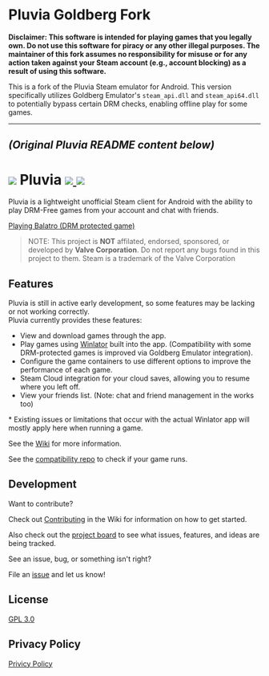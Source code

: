 # Pluvia Goldberg Fork

**Disclaimer: This software is intended for playing games that you legally own. Do not use this software for piracy or any other illegal purposes. The maintainer of this fork assumes no responsibility for misuse or for any action taken against your Steam account (e.g., account blocking) as a result of using this software.**

This is a fork of the Pluvia Steam emulator for Android. This version specifically utilizes Goldberg Emulator's `steam_api.dll` and `steam_api64.dll` to potentially bypass certain DRM checks, enabling offline play for some games.

---
*(Original Pluvia README content below)*
---

<h1>
  <img src="https://github.com/user-attachments/assets/dd0419dc-476e-448f-ab9c-2e26928dcf69">
  Pluvia
  <a href="https://discord.gg/3tcEdhMG3e" target="_blank">
      <img src="https://img.shields.io/discord/1334544589419188274.svg?label=&logo=discord&logoColor=ffffff&color=5865F2&labelColor=404EED">
  </a>
  <a href="https://ko-fi.com/pluvia_client" target="_blank">
      <img src="https://img.shields.io/badge/Ko--fi-Support-%23FF5E5B?logo=ko-fi">
  </a>
</h1>

Pluvia is a lightweight unofficial Steam client for Android with the ability to play DRM-Free games from your account and chat with friends.

[Playing Balatro (DRM protected game)](https://github.com/user-attachments/assets/cbeab580-f537-4c88-b908-9510f1c27053)

> NOTE: This project is **NOT** affilated, endorsed, sponsored, or developed by __Valve Corporation__. Do not report any bugs found in this project to them.
> Steam is a trademark of the Valve Corporation

## Features

Pluvia is still in active early development, so some features may be lacking or not working correctly.</br>
Pluvia currently provides these features:

- View and download games through the app.
- Play games using [Winlator](https://github.com/brunodev85/winlator) built into the app. (Compatibility with some DRM-protected games is improved via Goldberg Emulator integration).
- Configure the game containers to use different options to improve the performance of each game.
- Steam Cloud integration for your cloud saves, allowing you to resume where you left off.
- View your friends list. (Note: chat and friend management in the works too)

&ast; Existing issues or limitations that occur with the actual Winlator app will mostly apply here when running a game.

See the [Wiki](https://github.com/utkarshdalal/GameNative/wiki) for more information.


See the [compatibility repo](https://github.com/utkarshdalal/GameNativeCompat) to check if your game runs.

## Development
Want to contribute?

Check out [Contributing](https://github.com/utkarshdalal/GameNative/wiki/Contributing) in the Wiki for information on how to get started.

Also check out the [project board](https://github.com/users/oxters168/projects/1) to see what issues, features, and ideas are being tracked.

See an issue, bug, or something isn't right?

File an [issue](https://github.com/utkarshdalal/GameNative/issues) and let us know!

## License
[GPL 3.0](https://github.com/utkarshdalal/GameNative/blob/master/LICENSE)

## Privacy Policy
[Privicy Policy](https://github.com/utkarshdalal/GameNative/blob/master/PrivacyPolicy/README.md)

